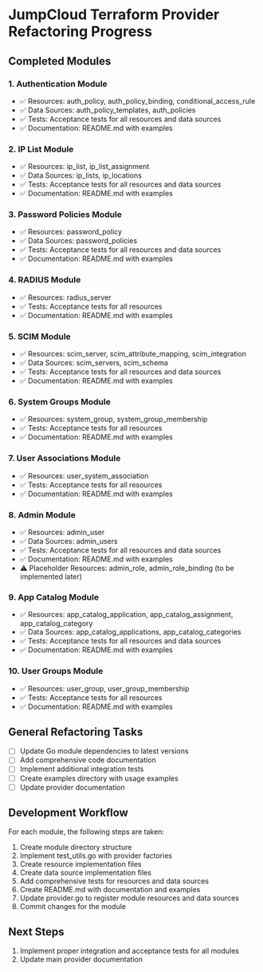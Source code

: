 # JumpCloud Terraform Provider Refactoring Progress

## Completed Modules

### 1. Authentication Module
- ✅ Resources: auth_policy, auth_policy_binding, conditional_access_rule
- ✅ Data Sources: auth_policy_templates, auth_policies
- ✅ Tests: Acceptance tests for all resources and data sources
- ✅ Documentation: README.md with examples

### 2. IP List Module
- ✅ Resources: ip_list, ip_list_assignment
- ✅ Data Sources: ip_lists, ip_locations
- ✅ Tests: Acceptance tests for all resources and data sources
- ✅ Documentation: README.md with examples

### 3. Password Policies Module
- ✅ Resources: password_policy
- ✅ Data Sources: password_policies
- ✅ Tests: Acceptance tests for all resources and data sources
- ✅ Documentation: README.md with examples

### 4. RADIUS Module
- ✅ Resources: radius_server
- ✅ Tests: Acceptance tests for all resources
- ✅ Documentation: README.md with examples

### 5. SCIM Module
- ✅ Resources: scim_server, scim_attribute_mapping, scim_integration
- ✅ Data Sources: scim_servers, scim_schema
- ✅ Tests: Acceptance tests for all resources and data sources
- ✅ Documentation: README.md with examples

### 6. System Groups Module
- ✅ Resources: system_group, system_group_membership
- ✅ Tests: Acceptance tests for all resources
- ✅ Documentation: README.md with examples

### 7. User Associations Module
- ✅ Resources: user_system_association
- ✅ Tests: Acceptance tests for all resources
- ✅ Documentation: README.md with examples

### 8. Admin Module
- ✅ Resources: admin_user
- ✅ Data Sources: admin_users
- ✅ Tests: Acceptance tests for all resources and data sources
- ✅ Documentation: README.md with examples
- ⚠️ Placeholder Resources: admin_role, admin_role_binding (to be implemented later)

### 9. App Catalog Module
- ✅ Resources: app_catalog_application, app_catalog_assignment, app_catalog_category
- ✅ Data Sources: app_catalog_applications, app_catalog_categories
- ✅ Tests: Acceptance tests for all resources and data sources
- ✅ Documentation: README.md with examples

### 10. User Groups Module
- ✅ Resources: user_group, user_group_membership
- ✅ Tests: Acceptance tests for all resources
- ✅ Documentation: README.md with examples

## General Refactoring Tasks

- [ ] Update Go module dependencies to latest versions
- [ ] Add comprehensive code documentation
- [ ] Implement additional integration tests
- [ ] Create examples directory with usage examples
- [ ] Update provider documentation

## Development Workflow

For each module, the following steps are taken:

1. Create module directory structure
2. Implement test_utils.go with provider factories
3. Create resource implementation files
4. Create data source implementation files
5. Add comprehensive tests for resources and data sources
6. Create README.md with documentation and examples
7. Update provider.go to register module resources and data sources
8. Commit changes for the module

## Next Steps

1. Implement proper integration and acceptance tests for all modules
2. Update main provider documentation 